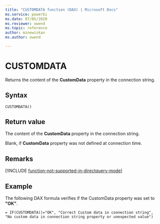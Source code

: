 ```yaml
---
title: "CUSTOMDATA function (DAX) | Microsoft Docs"
ms.service: powerbi 
ms.date: 07/05/2020
ms.reviewer: owend
ms.topic: reference
author: minewiskan
ms.author: owend

---
```

# CUSTOMDATA

Returns the content of the **CustomData** property in the connection string.  
  
## Syntax  
  
```dax
CUSTOMDATA()  
```
  
## Return value

The content of the **CustomData** property in the connection string.  
  
Blank, if **CustomData** property was not defined at connection time.  

## Remarks

[!INCLUDE [function-not-supported-in-directquery-mode](includes/function-not-supported-in-directquery-mode.md)]

## Example

The following DAX formula verifies if the CustomData property was set to **"OK"**.  
  
```dax
= IF(CUSTOMDATA()="OK", "Correct Custom data in connection string", "No custom data in connection string property or unexpected value")  
```
